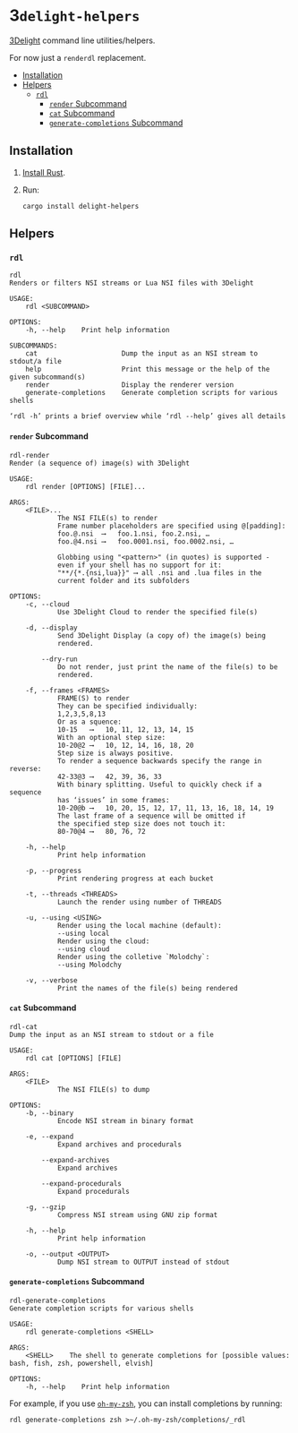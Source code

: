 # 3`delight-helpers`

[3Delight](https://www.3delight.com/) command line utilities/helpers.

For now just a `renderdl` replacement.

* [Installation](#installation)
* [Helpers](#helpers)
  * [`rdl`](#rdl)
    * [`render` Subcommand](#render-subcommand)
    * [`cat` Subcommand](#cat-subcommand)
    * [`generate-completions` Subcommand](#generate-completions-subcommand)

## Installation

1. [Install Rust](https://www.rust-lang.org/tools/install).

2. Run:
   ```
   cargo install delight-helpers
   ```

## Helpers

### `rdl`

```
rdl
Renders or filters NSI streams or Lua NSI files with 3Delight

USAGE:
    rdl <SUBCOMMAND>

OPTIONS:
    -h, --help    Print help information

SUBCOMMANDS:
    cat                     Dump the input as an NSI stream to stdout/a file
    help                    Print this message or the help of the given subcommand(s)
    render                  Display the renderer version
    generate-completions    Generate completion scripts for various shells

‘rdl -h’ prints a brief overview while ‘rdl --help’ gives all details
```

#### `render` Subcommand

```
rdl-render
Render (a sequence of) image(s) with 3Delight

USAGE:
    rdl render [OPTIONS] [FILE]...

ARGS:
    <FILE>...
            The NSI FILE(s) to render
            Frame number placeholders are specified using @[padding]:
            foo.@.nsi  ⟶   foo.1.nsi, foo.2.nsi, …
            foo.@4.nsi ⟶   foo.0001.nsi, foo.0002.nsi, …

            Globbing using "<pattern>" (in quotes) is supported -
            even if your shell has no support for it:
            "**/{*.{nsi,lua}}" ⟶ all .nsi and .lua files in the
            current folder and its subfolders

OPTIONS:
    -c, --cloud
            Use 3Delight Cloud to render the specified file(s)

    -d, --display
            Send 3Delight Display (a copy of) the image(s) being
            rendered.

        --dry-run
            Do not render, just print the name of the file(s) to be
            rendered.

    -f, --frames <FRAMES>
            FRAME(S) to render
            They can be specified individually:
            1,2,3,5,8,13
            Or as a squence:
            10-15   ⟶   10, 11, 12, 13, 14, 15
            With an optional step size:
            10-20@2 ⟶   10, 12, 14, 16, 18, 20
            Step size is always positive.
            To render a sequence backwards specify the range in reverse:
            42-33@3 ⟶   42, 39, 36, 33
            With binary splitting. Useful to quickly check if a sequence
            has ‘issues’ in some frames:
            10-20@b ⟶   10, 20, 15, 12, 17, 11, 13, 16, 18, 14, 19
            The last frame of a sequence will be omitted if
            the specified step size does not touch it:
            80-70@4 ⟶   80, 76, 72

    -h, --help
            Print help information

    -p, --progress
            Print rendering progress at each bucket

    -t, --threads <THREADS>
            Launch the render using number of THREADS

    -u, --using <USING>
            Render using the local machine (default):
            --using local
            Render using the cloud:
            --using cloud
            Render using the colletive `Molodchy`:
            --using Molodchy

    -v, --verbose
            Print the names of the file(s) being rendered
```

#### `cat` Subcommand

```
rdl-cat
Dump the input as an NSI stream to stdout or a file

USAGE:
    rdl cat [OPTIONS] [FILE]

ARGS:
    <FILE>
            The NSI FILE(s) to dump

OPTIONS:
    -b, --binary
            Encode NSI stream in binary format

    -e, --expand
            Expand archives and procedurals

        --expand-archives
            Expand archives

        --expand-procedurals
            Expand procedurals

    -g, --gzip
            Compress NSI stream using GNU zip format

    -h, --help
            Print help information

    -o, --output <OUTPUT>
            Dump NSI stream to OUTPUT instead of stdout
```

#### `generate-completions` Subcommand

```
rdl-generate-completions
Generate completion scripts for various shells

USAGE:
    rdl generate-completions <SHELL>

ARGS:
    <SHELL>    The shell to generate completions for [possible values: bash, fish, zsh, powershell, elvish]

OPTIONS:
    -h, --help    Print help information
```

For example, if you use [`oh-my-zsh`](https://ohmyz.sh/), you can install completions by running:

```
rdl generate-completions zsh >~/.oh-my-zsh/completions/_rdl
```
